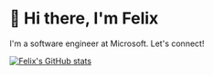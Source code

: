 # 👋 Hi there, I'm Felix

I'm a software engineer at Microsoft. Let's connect!

[![Felix's GitHub stats](https://github-readme-stats.vercel.app/api?username=felix-chin&show_icons=true&line_height=27&count_private=true&include_all_commits=true&title_color=c5c9cf&text_color=faf2dd&icon_color=ffffff&bg_color=23476d)](https://www.felixchin.com) 

<!--
**felix-chin/felix-chin** is a ✨ _special_ ✨ repository because its `README.md` (this file) appears on your GitHub profile.

Here are some ideas to get you started:

- 🔭 I’m currently working on ...
- 🌱 I’m currently learning ...
- 👯 I’m looking to collaborate on ...
- 🤔 I’m looking for help with ...
- 💬 Ask me about ...
- 📫 How to reach me: ...
- 😄 Pronouns: ...
- ⚡ Fun fact: ...
-->
